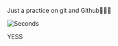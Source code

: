 
  Just a practice on git and Github🐐🔥🔥


![Seconds](https://github.com/user-attachments/assets/e145290c-5aeb-4a8d-b22c-4c094aff39ce)



YESS
